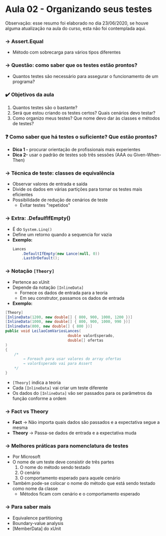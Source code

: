 # Aula 02 - Organizando seus testes

Observação: esse resumo foi elaborado no dia 23/06/2020, se houve alguma atualização na aula do curso, esta não foi contemplada aqui.

### → Assert.Equal
* Método com sobrecarga para vários tipos diferentes

### → Questão: como saber que os testes estão prontos?
* Quantos testes são necessário para assegurar o funcionamento de um programa?

### :heavy_check_mark: Objetivos da aula
1. Quantos testes são o bastante?
2. Será que estou criando os testes certos? Quais cenários devo testar?
3. Como organizo meus testes? Que nome devo dar às classes e métodos de testes?

### :question: Como saber que há testes o suficiente? Que estão prontos?
* **Dica 1 -** procurar orientação de profissionais mais experientes
* **Dica 2-** usar o padrão de testes sob três sessões (AAA ou Given-When-Then)

### → Técnica de teste: classes de equivalência
* Observar valores de entrada e saída
* Divide os dados em várias partições para tornar os testes mais eficientes
* Possibilidade de redução de cenários de teste
    * Evitar testes "repetidos"

### → Extra: .DefaulfIfEmpty()
* É do `System.Linq()`
* Define um retorno quando a sequencia for vazia
* **Exemplo:**
    ```csharp
    Lances
        .DefaultIfEmpty(new Lance(null, 0))
        .LastOrDefault();
    ```

### → Notação `[Theory]`
* Pertence ao xUnit
* Depende da notação `[InlineData]`
    * Fornece os dados de entrada para a teoria
    * Em seu construtor, passamos os dados de entrada
* **Exemplo:**
```csharp
[Theory]
[InlineData(1200, new double[] { 800, 900, 1000, 1200 })]
[InlineData(1000, new double[] { 800, 900, 1000, 990 })]
[InlineData(800, new double[] { 800 })]
public void LeilaoComVariosLances(
                            double valorEsperado,
                            double[] ofertas
)
{
    /* 
        → Foreach para usar valores do array ofertas
        → valorEsperado vai para Assert
    */
}
```
* `[Theory]` indica a teoria
* Cada `[InlineData]` vai criar um teste diferente
* Os dados do `[InlineData]` vão ser passados para os parâmetros da função conforme a ordem

### → Fact vs Theory
* **Fact** → Não importa quais dados são passados e a expectativa segue a mesma
* **Theory** → Passa-se dados de entrada e a expectativa muda

### → Melhores práticas para nomenclatura de testes
* Por Microsoft
* O nome de um teste deve consistir de três partes
    1. O nome do método sendo testado
    2. O cenário
    3. O comportamento esperado para aquele cenário
* Também pode-se colocar o nome do método que está sendo testado como nome da classe
    * Métodos ficam com cenário e o comportamento esperado

### → Para saber mais
* Equivalence partitioning
* Boundary-value analysis
* [MemberData] do xUnit